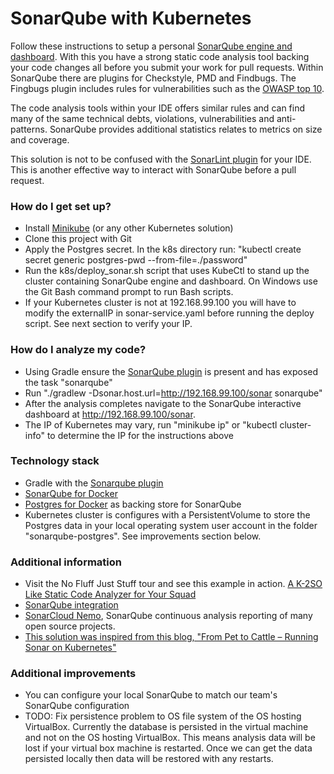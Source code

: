 # SonarQube with Kubernetes #

Follow these instructions to setup a personal [SonarQube engine and dashboard](https://www.sonarqube.org). With 
this you have a strong static code analysis tool backing your code changes all before you submit your work for 
pull requests. Within SonarQube there are plugins for Checkstyle, PMD and Findbugs. The Fingbugs plugin 
includes rules for vulnerabilities such as the [OWASP top 10](http://find-sec-bugs.github.io).

The code analysis tools within your IDE offers similar rules and can find many of the same technical debts, 
violations, vulnerabilities and anti-patterns. SonarQube provides additional statistics relates to metrics 
on size and coverage.

This solution is not to be confused with the [SonarLint plugin](http://www.sonarlint.org) 
for your IDE. This is another effective way to interact with SonarQube before a pull request.

### How do I get set up? ###

* Install [Minikube](https://kubernetes.io/docs/getting-started-guides/minikube/) (or any other Kubernetes solution)
* Clone this project with Git
* Apply the Postgres secret. In the k8s directory run: "kubectl create secret generic postgres-pwd --from-file=./password"
* Run the k8s/deploy_sonar.sh script that uses KubeCtl to stand up the 
cluster containing SonarQube engine and dashboard. On Windows use the Git Bash command prompt to run Bash scripts.
* If your Kubernetes cluster is not at 192.168.99.100 you will have to modify the 
externalIP in sonar-service.yaml before running the deploy script. See next section to verify your IP.

### How do I analyze my code? ###

* Using Gradle ensure the [SonarQube plugin](https://docs.sonarqube.org/display/SCAN/Analyzing+with+SonarQube+Scanner+for+Gradle) is present and has exposed the task "sonarqube"
* Run "./gradlew -Dsonar.host.url=http://192.168.99.100/sonar sonarqube"
* After the analysis completes navigate to the SonarQube interactive dashboard at http://192.168.99.100/sonar. 
* The IP of Kubernetes may vary, run "minikube ip" or "kubectl cluster-info" to determine the IP for the instructions above

### Technology stack ###

* Gradle with the [Sonarqube plugin](https://plugins.gradle.org/plugin/org.sonarqube)
* [SonarQube for Docker](https://hub.docker.com/_/sonarqube/)
* [Postgres for Docker](https://hub.docker.com/_/postgres/) as backing store for SonarQube
* Kubernetes cluster is configures with a PersistentVolume to store the Postgres data in 
your local operating system user account in the folder "sonarqube-postgres". See improvements 
section below.

### Additional information ###

* Visit the No Fluff Just Stuff tour and see this example in action. [A K-2SO Like Static Code Analyzer for Your Squad](https://www.nofluffjuststuff.com/conference/speaker/jonathan_johnson)
* [SonarQube integration](https://www.sonarsource.com/why-us/integration/)
* [SonarCloud Nemo](https://sonarcloud.io/projects?sort=-analysis_date), SonarQube continuous analysis reporting of many open source projects. 
* [This solution was inspired from this blog, "From Pet to Cattle – Running Sonar on Kubernetes"](http://container-solutions.com/pet-cattle-running-sonar-kubernetes)

### Additional improvements ###

* You can configure your local SonarQube to match our team's SonarQube configuration
* TODO: Fix persistence problem to OS file system of the OS hosting VirtualBox. Currently the database 
is persisted in the virtual machine and not on the OS hosting VirtualBox. This means analysis data 
will be lost if your virtual box machine is restarted. Once we can get the data persisted locally 
then data will be restored with any restarts.